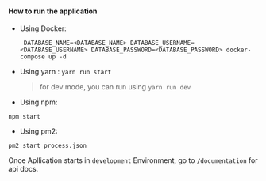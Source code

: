 #### How to run the application

- Using Docker:
  ```shell
   DATABASE_NAME=<DATABASE_NAME> DATABASE_USERNAME=<DATABASE_USERNAME> DATABASE_PASSWORD=<DATABASE_PASSWORD> docker-compose up -d
  ```
- Using yarn :
  `yarn run start`
  > for dev mode, you can run using `yarn run dev`
- Using npm:

```shell
npm start
```

- Using pm2:

```shell
pm2 start process.json
```

Once Apllication starts in `development` Environment, go to `/documentation` for api docs.

